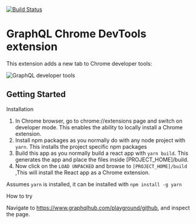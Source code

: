 [![Build Status](https://travis-ci.org/s12v/graphql-devtools.svg?branch=master)](https://travis-ci.org/s12v/graphql-devtools)

# GraphQL Chrome DevTools extension

This extension adds a new tab to Chrome developer tools:

![GraphQL developer tools](https://user-images.githubusercontent.com/1462574/32994379-d636fb8e-cd66-11e7-8b1d-516666579173.png)

## Getting Started

Installation

1. In Chrome browser, go to chrome://extensions page and switch on developer mode. This enables the ability to locally install a Chrome extension.
2. Install npm packages as you normally do with any node project with `yarn`. This installs the project specific npm packages
3. Build this app as you normally build a react app with `yarn build`. This generates the app and place the files inside [PROJECT_HOME]/build.
3. Now click on the `LOAD UNPACKED` and browse to `[PROJECT_HOME]/build` ,This will install the React app as a Chrome extension.

Assumes `yarn` is installed, it can be installed with `npm install -g yarn` 


How to try

Navigate to https://www.graphqlhub.com/playground/github, and inspect the page.